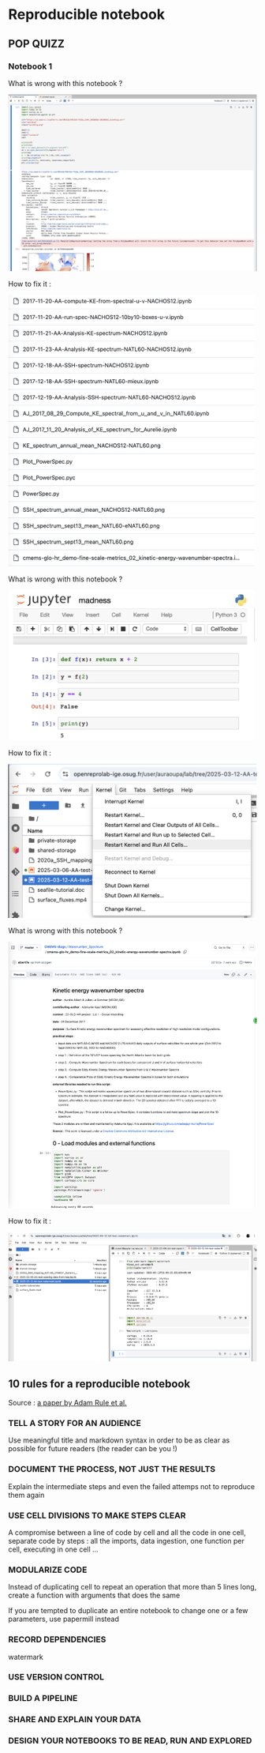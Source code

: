 # Reproducible notebook

## POP QUIZZ

### Notebook 1

What is wrong with this notebook ?

![](pics/notebook-error1.png)

How to fix it :

<img src="pics/notebook-solution1.png" alt="drawing" width="500"/>

What is wrong with this notebook ?

<img src="pics/notebook-error2.png" alt="drawing" width="500"/>

How to fix it :

<img src="pics/notebook-solution2.png" alt="drawing" width="600"/>

What is wrong with this notebook ?

<img src="pics/notebook-error3.png" alt="drawing" width="700"/>

How to fix it :

![](pics/notebook-solution3.png)


## 10 rules for a reproducible notebook

Source : [a paper by Adam Rule et al.](https://journals.plos.org/ploscompbiol/article?id=10.1371/journal.pcbi.1007007#pcbi.1007007.ref015)

### TELL A STORY FOR AN AUDIENCE

Use meaningful title and markdown syntax in order to be as clear as possible for future readers (the reader can be you !)

### DOCUMENT THE PROCESS, NOT JUST THE RESULTS

Explain the intermediate steps and even the failed attemps not to reproduce them again

### USE CELL DIVISIONS TO MAKE STEPS CLEAR

A compromise between a line of code by cell and all the code in one cell, separate code by steps : all the imports, data ingestion, one function per cell, executing in one cell ...

### MODULARIZE CODE

Instead of duplicating cell to repeat an operation that more than 5 lines long, create a function with arguments that does the same

If you are tempted to duplicate an entire notebook to change one or a few parameters, use papermill instead

### RECORD DEPENDENCIES

watermark

### USE VERSION CONTROL

### BUILD A PIPELINE

### SHARE AND EXPLAIN YOUR DATA

### DESIGN YOUR NOTEBOOKS TO BE READ, RUN AND EXPLORED


